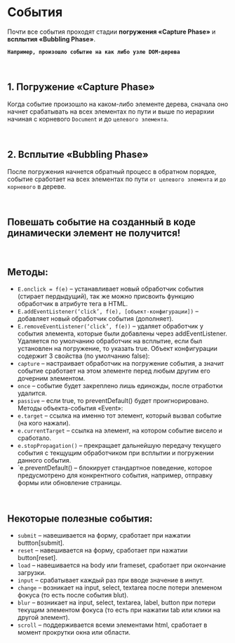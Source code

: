 # События

Почти все события проходят стадии __погружения «Capture Phase»__ и __всплытия «Bubbling Phase»__.

__`Например, произошло событие на как либо узле DOM-дерева`__

<br>

## 1. Погружение «Capture Phase»
Когда событие произошло на каком-либо элементе дерева, сначала оно начнет срабатывать на всех элементах по пути и выше по иерархии начиная с корневого `Document` и до `целевого элемента`.

<br>

## 2. Всплытие «Bubbling Phase»
После погружения начнется обратный процесс в обратном порядке, событие сработает на всех элементах по пути `от целевого элемента` и `до корневого` в дереве. 

<br>

## Повешать событие на созданный в коде динамически элемент не получится!

<br>

## Методы:
* `E.onclick = f(e)` – устанавливает новый обработчик события (стирает пердыдущий), так же можно присвоить функцию обработчик в атрибуте тега в HTML.
* `E.addEventListener(‘click’, f(e), [объект-конфигурации])` – добавляет новый обработчик события (дополняет). 
* `E.removeEventListener(‘click’, f(e))` – удаляет обработчик у события элемента, которые были добавлены через addEventListener. Удаляется по умолчанию обработчик на всплытие, если был установлен на погружение, то указать true.
Объект конфигурации содержит 3 свойства (по умолчанию false): 
* `capture` – настраивает обработчик на погружение события, а значит событие сработает на этом элементе перед любым другим его дочерним элементом.
* `once` – событие будет закреплено лишь единожды, после отработки удалится.
* `passive` – если true, то preventDefault() будет проигнорировано.
Методы объекта-события «Event»:
* `e.target` – ссылка на именно тот элемент, который вызвал событие (на кого нажали).
* `e.currentTarget` – ссылка на элемент, на котором событие висело и сработало.
* `e.stopPropagation()` – прекращает дальнейшую передачу текущего события с текщущим обработчиком при всплытии и погружении данного события.
* `e.preventDefault() – блокирует стандартное поведение, которое предусмотрено для конкрентного события, например, отправку формы или обновление страницы.

<br>

## Некоторые полезные события:
* `submit` – навешивается на форму, сработает при нажатии buttton[submit].
* `reset` – навешивается на форму, сработает при нажатии button[reset].
* `load` – навешивается на body или frameset, сработает при окончание загрузки.
* `input` – срабатывает каждый раз при вводе значение в инпут.
* `change` – возникает на input, select, textarea после потери элеменом фокуса (то есть после события blut).
* `blur` – возникает на input, select, textarea, label, button при потери текущим элементом фокуса (то есть при нажатии tab или клики на другой элемент).
* `scroll` – поддерживается всеми элементами html, сработает в момент прокрутки окна или области.
